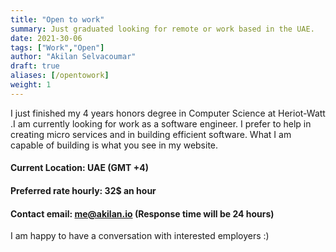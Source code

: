 ```yaml
---
title: "Open to work"
summary: Just graduated looking for remote or work based in the UAE.
date: 2021-30-06
tags: ["Work","Open"]
author: "Akilan Selvacoumar"
draft: true 
aliases: [/opentowork]
weight: 1
---
```


I just finished my 4 years honors degree in Computer Science at Heriot-Watt
.I am currently looking for work as a software engineer. I prefer to help 
in creating micro services and in building efficient software. What I 
am capable of building is what you see in my website.

#### Current Location: UAE (GMT +4)

#### Preferred rate hourly: 32$ an hour 

#### Contact email: me@akilan.io (Response time will be 24 hours)

I am happy to have a conversation with interested employers :)


